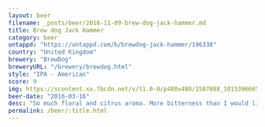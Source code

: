 ```yaml
---
layout: beer
filename: _posts/beer/2016-11-09-brew-dog-jack-hammer.md
title: Brew dog Jack Hammer
category: beer
untappd: "https://untappd.com/b/brewdog-jack-hammer/196338"
country: "United Kingdom"
brewery: "BrewDog"
breweryURL: "/brewery/brewdog.html"
style: "IPA - American"
score: 9
img: https://scontent.xx.fbcdn.net/v/t1.0-0/p480x480/1507888_10153966650763745_3858788343816093746_n.jpg?oh=65df11cabff51c3884179e92ef414d93&oe=595C8B55
beer-date: "2016-03-16"
desc: "So much floral and citrus aroma. More bitterness than I would like but once you get used to it the flavour is amazing"
permalink: /beer/:title.html
---
```

